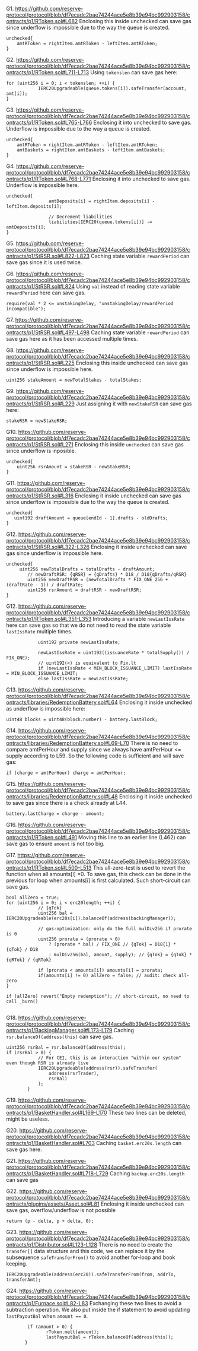 G1. https://github.com/reserve-protocol/protocol/blob/df7ecadc2bae74244ace5e8b39e94bc992903158/contracts/p1/RToken.sol#L682
Enclosing this inside unchecked can save gas since underflow is impossible due to the way the queue is created.
```
unchecked{
    amtRToken = rightItem.amtRToken - leftItem.amtRToken;
}
```

G2. https://github.com/reserve-protocol/protocol/blob/df7ecadc2bae74244ace5e8b39e94bc992903158/contracts/p1/RToken.sol#L711-L713
Using ``tokenslen`` can save gas here:
```
for (uint256 i = 0; i < tokenslen; ++i) {
            IERC20Upgradeable(queue.tokens[i]).safeTransfer(account, amt[i]);
}
```

G3. https://github.com/reserve-protocol/protocol/blob/df7ecadc2bae74244ace5e8b39e94bc992903158/contracts/p1/RToken.sol#L765-L766
Enclosing it into unchecked to save gas. Underflow is impossible due to the way a queue is created.
```
unchecked{
    amtRToken = rightItem.amtRToken - leftItem.amtRToken;
    amtBaskets = rightItem.amtBaskets - leftItem.amtBaskets;
}
```

G4.  https://github.com/reserve-protocol/protocol/blob/df7ecadc2bae74244ace5e8b39e94bc992903158/contracts/p1/RToken.sol#L768-L771
Enclosing it into unchecked to save gas. Underflow is impossible here.
```
unchecked{
                amtDeposits[i] = rightItem.deposits[i] - leftItem.deposits[i];

                // Decrement liabilities
                liabilities[IERC20(queue.tokens[i])] -= amtDeposits[i];
}
```

G5. https://github.com/reserve-protocol/protocol/blob/df7ecadc2bae74244ace5e8b39e94bc992903158/contracts/p1/StRSR.sol#L822-L823
Caching state variable ``rewardPeriod`` can save gas since it is used twice.

G6. https://github.com/reserve-protocol/protocol/blob/df7ecadc2bae74244ace5e8b39e94bc992903158/contracts/p1/StRSR.sol#L824
Using ``val`` instead of reading state variable ``rewardPeriod`` here can save gas.
```
require(val * 2 <= unstakingDelay, "unstakingDelay/rewardPeriod incompatible");

```
G7. https://github.com/reserve-protocol/protocol/blob/df7ecadc2bae74244ace5e8b39e94bc992903158/contracts/p1/StRSR.sol#L497-L498
Caching state variable ``rewardPeriod`` can save gas here as it has been accessed multiple times.

G8. https://github.com/reserve-protocol/protocol/blob/df7ecadc2bae74244ace5e8b39e94bc992903158/contracts/p1/StRSR.sol#L225
Enclosing this inside unchecked can save gas since underflow is impossible here.
```
uint256 stakeAmount = newTotalStakes - totalStakes;

```

G9. https://github.com/reserve-protocol/protocol/blob/df7ecadc2bae74244ace5e8b39e94bc992903158/contracts/p1/StRSR.sol#L229
Just assigning it with ``newStakeRSR`` can save gas here:
```
stakeRSR = newStakeRSR;
```

G10. 
https://github.com/reserve-protocol/protocol/blob/df7ecadc2bae74244ace5e8b39e94bc992903158/contracts/p1/StRSR.sol#L271
Enclosing this inside ``unchecked`` can save gas since underflow is inposible.
```
unchecked{
    uint256 rsrAmount = stakeRSR - newStakeRSR;
}
```

G11. https://github.com/reserve-protocol/protocol/blob/df7ecadc2bae74244ace5e8b39e94bc992903158/contracts/p1/StRSR.sol#L316
Enclosing it inside unchecked can save gas since underflow is impossible due to the way the queue is created.
```
unchecked{
   uint192 draftAmount = queue[endId - 1].drafts - oldDrafts;
}
```

G12. https://github.com/reserve-protocol/protocol/blob/df7ecadc2bae74244ace5e8b39e94bc992903158/contracts/p1/StRSR.sol#L322-L326
Enclosing it inside unchecked can save gas since underflow is impossible here.
```
unchecked{
     uint256 newTotalDrafts = totalDrafts - draftAmount;
        // newDraftRSR: {qRSR} = {qDrafts} * D18 / D18{qDrafts/qRSR}
        uint256 newDraftRSR = (newTotalDrafts * FIX_ONE_256 + (draftRate - 1)) / draftRate;
        uint256 rsrAmount = draftRSR - newDraftRSR;
}
```

G12. https://github.com/reserve-protocol/protocol/blob/df7ecadc2bae74244ace5e8b39e94bc992903158/contracts/p1/RToken.sol#L351-L353
Introducing a variable ``newLastIssRate`` here can save gas so that we do not need to read the state variable ``lastIssRate`` multiple times. 

```
            uint192 private newLastIssRate;

            newLastIssRate = uint192((issuanceRate * totalSupply()) / FIX_ONE);
            // uint192(<) is equivalent to Fix.lt
            if (newLastIssRate < MIN_BLOCK_ISSUANCE_LIMIT) lastIssRate = MIN_BLOCK_ISSUANCE_LIMIT;
            else lastIssRate = newLastIssRate;

```

G13. 
https://github.com/reserve-protocol/protocol/blob/df7ecadc2bae74244ace5e8b39e94bc992903158/contracts/libraries/RedemptionBattery.sol#L64
Enclosing it inside unchecked as underflow is impossible here:
```
uint48 blocks = uint48(block.number) - battery.lastBlock;
```

G14. https://github.com/reserve-protocol/protocol/blob/df7ecadc2bae74244ace5e8b39e94bc992903158/contracts/libraries/RedemptionBattery.sol#L69-L70
There is no need to compare amtPerHour and supply since we always have amtPerHour <= supply according to L59. 
So the following code is sufficient and will save gas:
```
if (charge > amtPerHour) charge = amtPerHour;
```

G15. https://github.com/reserve-protocol/protocol/blob/df7ecadc2bae74244ace5e8b39e94bc992903158/contracts/libraries/RedemptionBattery.sol#L48
Enclosing it inside unchecked to save gas since there is a check already at L44.
```
battery.lastCharge = charge - amount;

```

G16. https://github.com/reserve-protocol/protocol/blob/df7ecadc2bae74244ace5e8b39e94bc992903158/contracts/p1/RToken.sol#L491
Moving this line to an earlier line (L462) can save gas to ensure ``amount`` is not too big. 

G17. https://github.com/reserve-protocol/protocol/blob/df7ecadc2bae74244ace5e8b39e94bc992903158/contracts/p1/RToken.sol#L500-L513
This all-zero-test is used to revert the function when all amounts[i] =0. To save gas, this check can be done in the previous for loop when amounts[i] is first calculated. Such short-circuit can save gas.
```
bool allZero = true;
for (uint256 i = 0; i < erc20length; ++i) {
            // {qTok}
            uint256 bal = IERC20Upgradeable(erc20s[i]).balanceOf(address(backingManager));

            // gas-optimization: only do the full mulDiv256 if prorate is 0
            uint256 prorata = (prorate > 0)
                ? (prorate * bal) / FIX_ONE // {qTok} = D18{1} * {qTok} / D18
                : mulDiv256(bal, amount, supply); // {qTok} = {qTok} * {qRTok} / {qRTok}

            if (prorata < amounts[i]) amounts[i] = prorata;
            if(amounts[i] != 0) allZero = false; // audit: check all-zero            
}

if (allZero) revert("Empty redemption"); // short-circuit, no need to call _burn()
             
```

G18. https://github.com/reserve-protocol/protocol/blob/df7ecadc2bae74244ace5e8b39e94bc992903158/contracts/p1/BackingManager.sol#L173-L179
Caching ``rsr.balanceOf(address(this)`` can save gas.

```
uint256 rsrBal = rsr.balanceOf(address(this);
if (rsrBal > 0) {
            // For CEI, this is an interaction "within our system" even though RSR is already live
            IERC20Upgradeable(address(rsr)).safeTransfer(
                address(rsrTrader),
                rsrBal)
            );
        }
```

G19. https://github.com/reserve-protocol/protocol/blob/df7ecadc2bae74244ace5e8b39e94bc992903158/contracts/p1/BasketHandler.sol#L169-L170
These two lines can be deleted, might be useless.

G20. https://github.com/reserve-protocol/protocol/blob/df7ecadc2bae74244ace5e8b39e94bc992903158/contracts/p1/BasketHandler.sol#L703
Caching ``basket.erc20s.length`` can save gas here.

G21. 
https://github.com/reserve-protocol/protocol/blob/df7ecadc2bae74244ace5e8b39e94bc992903158/contracts/p1/BasketHandler.sol#L718-L729
Caching ``backup.erc20s.length`` can save gas

G22. https://github.com/reserve-protocol/protocol/blob/df7ecadc2bae74244ace5e8b39e94bc992903158/contracts/plugins/assets/Asset.sol#L81
Enclosing it inside unchecked can save gas, overflow/underflow is not possible
```
return (p - delta, p + delta, 0);
```

G23. https://github.com/reserve-protocol/protocol/blob/df7ecadc2bae74244ace5e8b39e94bc992903158/contracts/p1/Distributor.sol#L123-L128
There is no need to create the ``transfer[]`` data structure and this code, we can replace it by the subsequence ``safeTransferFrom()`` to avoid another for-loop and book keeping.
```
IERC20Upgradeable(address(erc20)).safeTransferFrom(from, addrTo, transferAmt);
```

G24. https://github.com/reserve-protocol/protocol/blob/df7ecadc2bae74244ace5e8b39e94bc992903158/contracts/p1/Furnace.sol#L82-L83
Exchanging these two lines to avoid a subtraction operation. We also put inside the if statement to avoid
updating ``lastPayoutBal`` when ``amount == 0``. 
```
        if (amount > 0) {
               rToken.melt(amount);
               lastPayoutBal = rToken.balanceOf(address(this)); 
       } 
```